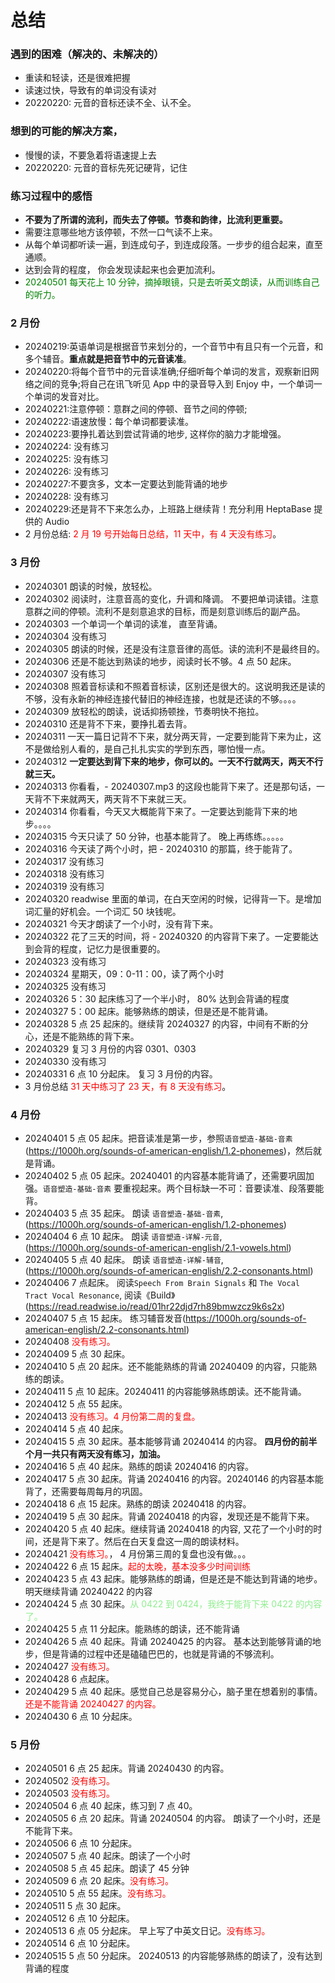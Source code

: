 # 总结

### 遇到的困难（解决的、未解决的）

- 重读和轻读，还是很难把握
- 读速过快，导致有的单词没有读对
- 20220220: 元音的音标还读不全、认不全。

### 想到的可能的解决方案，

- 慢慢的读，不要急着将语速提上去
- 20220220: 元音的音标先死记硬背，记住

### 练习过程中的感悟

- **不要为了所谓的流利，而失去了停顿。节奏和韵律，比流利更重要。**
- 需要注意哪些地方该停顿，不然一口气读不上来。
- 从每个单词都听读一遍，到连成句子，到连成段落。一步步的组合起来，直至通顺。
- 达到会背的程度， 你会发现读起来也会更加流利。
- <span style="color: green">20240501 每天花上 10 分钟，摘掉眼镜，只是去听英文朗读，从而训练自己的听力。</span>

### 2 月份

- 20240219:英语单词是根据音节来划分的，一个音节中有且只有一个元音，和多个辅音。**重点就是把音节中的元音读准**。
- 20240220:将每个音节中的元音读准确;仔细听每个单词的发言，观察新旧网络之间的竞争;将自己在讯飞听见 App 中的录音导入到 Enjoy 中，一个单词一个单词的发音对比。
- 20240221:注意停顿：意群之间的停顿、音节之间的停顿;
- 20240222:语速放慢：每个单词都要读准。
- 20240223:要挣扎着达到尝试背诵的地步, 这样你的脑力才能增强。
- 20240224: 没有练习
- 20240225: 没有练习
- 20240226: 没有练习
- 20240227:不要贪多，文本一定要达到能背诵的地步
- 20240228: 没有练习
- 20240229:还是背不下来怎么办，上班路上继续背！充分利用 HeptaBase 提供的 Audio
- 2 月份总结: <span style="color: red">2 月 19 号开始每日总结，11 天中，有 4 天没有练习</span>。

### 3 月份

- 20240301 朗读的时候，放轻松。
- 20240302 阅读时，注意音高的变化，升调和降调。 不要把单词读错。注意意群之间的停顿。流利不是刻意追求的目标，而是刻意训练后的副产品。
- 20240303 一个单词一个单词的读准， 直至背诵。
- 20240304 没有练习
- 20240305 朗读的时候，还是没有注意音律的高低。读的流利不是最终目的。
- 20240306 还是不能达到熟读的地步，阅读时长不够。4 点 50 起床。
- 20240307 没有练习
- 20240308 照着音标读和不照着音标读，区别还是很大的。这说明我还是读的不够，没有永新的神经连接代替旧的神经连接，也就是还读的不够。。。。
- 20240309 放轻松的朗读，说话抑扬顿挫，节奏明快不拖拉。
- 20240310 还是背不下来，要挣扎着去背。
- 20240311 一天一篇日记背不下来，就分两天背，一定要到能背下来为止，这不是做给别人看的，是自己扎扎实实的学到东西，哪怕慢一点。
- 20240312 **一定要达到背下来的地步，你可以的。一天不行就两天，两天不行就三天。**
- 20240313 你看看，- 20240307.mp3 的这段也能背下来了。还是那句话，一天背不下来就两天，两天背不下来就三天。
- 20240314 你看看，今天又大概能背下来了。一定要达到能背下来的地步。。。。
- 20240315 今天只读了 50 分钟，也基本能背了。 晚上再练练。。。。。
- 20240316 今天读了两个小时，把 - 20240310 的那篇，终于能背了。
- 20240317 没有练习
- 20240318 没有练习
- 20240319 没有练习
- 20240320 readwise 里面的单词，在白天空闲的时候，记得背一下。是增加词汇量的好机会。一个词汇 50 块钱呢。
- 20240321 今天才朗读了一个小时，没有背下来。
- 20240322 花了三天的时间，将 - 20240320 的内容背下来了。一定要能达到会背的程度，记忆力是很重要的。
- 20240323 没有练习
- 20240324 星期天，09：0-11：00，读了两个小时
- 20240325 没有练习
- 20240326 5：30 起床练习了一个半小时， 80% 达到会背诵的程度
- 20240327 5：00 起床。能够熟练的朗读，但是还是不能背诵。
- 20240328 5 点 25 起床的。继续背 20240327 的内容，中间有不断的分心，还是不能熟练的背下来。
- 20240329 复习 3 月份的内容 0301、0303
- 20240330 没有练习
- 20240331 6 点 10 分起床。 复习 3 月份的内容。
- 3 月份总结 <span style="color: red">31 天中练习了 23 天，有 8 天没有练习</span>。

### 4 月份

- 20240401 5 点 05 起床。把音读准是第一步，参照`语音塑造-基础-音素`(https://1000h.org/sounds-of-american-english/1.2-phonemes)，然后就是背诵。
- 20240402 5 点 05 起床。20240401 的内容基本能背诵了，还需要巩固加强。`语音塑造-基础-音素` 要重视起来。两个目标缺一不可：音要读准、段落要能背。
- 20240403 5 点 35 起床。 朗读 `语音塑造-基础-音素`, (https://1000h.org/sounds-of-american-english/1.2-phonemes)
- 20240404 6 点 10 起床。 朗读 `语音塑造-详解-元音`, (https://1000h.org/sounds-of-american-english/2.1-vowels.html)
- 20240405 5 点 40 起床。 朗读 `语音塑造-详解-辅音`, (https://1000h.org/sounds-of-american-english/2.2-consonants.html)
- 20240406 7 点起床。 阅读`Speech From Brain Signals` 和 `The Vocal Tract Vocal Resonance`, 阅读《Build》(https://read.readwise.io/read/01hr22djd7rh89bmwzcz9k6s2x)
- 20240407 5 点 15 起床。 练习辅音发音(https://1000h.org/sounds-of-american-english/2.2-consonants.html)
- 20240408 <span style="color: red">没有练习。</span>
- 20240409 5 点 30 起床。
- 20240410 5 点 20 起床。还不能能熟练的背诵 20240409 的内容，只能熟练的朗读。
- 20240411 5 点 10 起床。20240411 的内容能够熟练朗读。还不能背诵。
- 20240412 5 点 55 起床。
- 20240413 <span style="color: red">没有练习。4 月份第二周的复盘。</span>
- 20240414 5 点 40 起床。
- 20240415 5 点 30 起床。基本能够背诵 20240414 的内容。 **四月份的前半个月一共只有两天没有练习，加油。**
- 20240416 5 点 40 起床。熟练的朗读 20240416 的内容。
- 20240417 5 点 30 起床。背诵 20240416 的内容。20240146 的内容基本能背了，还需要每周每月的巩固。
- 20240418 6 点 15 起床。熟练的朗读 20240418 的内容。
- 20240419 5 点 30 起床。背诵 20240418 的内容，发现还是不能背下来。
- 20240420 5 点 40 起床。继续背诵 20240418 的内容, 又花了一个小时的时间，还是背下来了。然后在白天复盘这一周的朗读材料。
- 20240421 <span style="color: red">没有练习。</span>， 4 月份第三周的复盘也没有做。。。
- 20240422 6 点 15 起床。<span style="color: red">起的太晚，基本没多少时间训练</span>
- 20240423 5 点 43 起床。能够熟练的朗诵，但是还是不能达到背诵的地步。明天继续背诵 20240422 的内容
- 20240424 5 点 30 起床。<span style="color: lightgreen">从 0422 到 0424，我终于能背下来 0422 的内容了。</span>
- 20240425 5 点 11 分起床。能熟练的朗读，还不能背诵
- 20240426 5 点 40 起床。背诵 20240425 的内容。 基本达到能够背诵的地步，但是背诵的过程中还是磕磕巴巴的，也就是背诵的不够流利。
- 20240427 <span style="color: red">没有练习。</span>
- 20240428 6 点起床。
- 20240429 5 点 40 起床。感觉自己总是容易分心，脑子里在想着别的事情。<span style="color: red">还是不能背诵 20240427 的内容。</span>
- 20240430 6 点 10 分起床。

### 5 月份

- 20240501 6 点 25 起床。背诵 20240430 的内容。
- 20240502 <span style="color: red">没有练习。</span>
- 20240503 <span style="color: red">没有练习。</span>
- 20240504 6 点 40 起床，练习到 7 点 40。
- 20240505 6 点 20 起床。背诵 20240504 的内容。 朗读了一个小时，还是不能背下来。
- 20240506 6 点 10 分起床。
- 20240507 5 点 40 起床。朗读了一个小时
- 20240508 5 点 45 起床。朗读了 45 分钟
- 20240509 6 点 20 起床。<span style="color: red">没有练习。</span>
- 20240510 5 点 55 起床。<span style="color: red">没有练习。</span>
- 20240511 5 点 30 起床。
- 20240512 6 点 10 分起床。
- 20240513 6 点 05 分起床。 早上写了中英文日记。<span style="color: red">没有练习。</span>
- 20240514 6 点 10 分起床。
- 20240515 5 点 50 分起床。 20240513 的内容能够熟练的朗读了，没有达到背诵的程度
